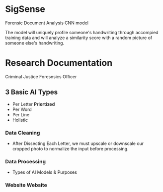 # SigSense

Forensic Document Analysis CNN model

The model will uniquely profile someone's handwriting through accompied training data and will analyze a similarity score with a random picture of someone else's handwriting.

# Research Documentation

Criminal Justice Foresnsics Officer

## 3 Basic AI Types

- Per Letter **Priortized**
- Per Word
- Per Line
- Holistic

### Data Cleaning

- After Dissecting Each Letter, we must upscale or downscale our cropped photo to normalize the input before processing.

### Data Processing

- Types of AI Models & Purposes

### Website Website
